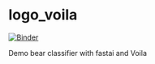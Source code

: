 # logo_voila

[![Binder](https://mybinder.org/badge_logo.svg)](https://mybinder.org/v2/gh/Anniejoan/logo.git/commit?filepath=https%3A%2F%2Fgithub.com%2FAnniejoan%2Flogo%2Fblob%2Fmaster%2Fbrand_logo_detector.ipynb)

Demo bear classifier with fastai and Voila

